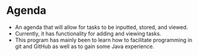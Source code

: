 # Agenda
- An agenda that will allow for tasks to be inputted, stored, and viewed.
- Currently, it has functionality for adding and viewing tasks.
- This program has mainly been to learn how to facilitate programming in git and GitHub as well as to gain some Java experience.
